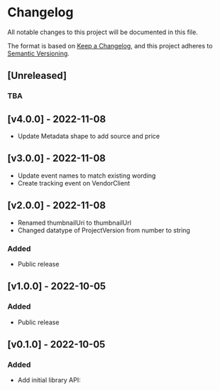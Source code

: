 # Changelog

All notable changes to this project will be documented in this file.

The format is based on [Keep a Changelog](https://keepachangelog.com/en/1.0.0/),
and this project adheres to
[Semantic Versioning](https://semver.org/spec/v2.0.0.html).

## [Unreleased]

### TBA

## [v4.0.0] - 2022-11-08

- Update Metadata shape to add source and price

## [v3.0.0] - 2022-11-08

- Update event names to match existing wording
- Create tracking event on VendorClient

## [v2.0.0] - 2022-11-08

- Renamed thumbnailUri to thumbnailUrl
- Changed datatype of ProjectVersion from number to string

### Added

- Public release

## [v1.0.0] - 2022-10-05

### Added

- Public release

## [v0.1.0] - 2022-10-05

### Added

- Add initial library API:
